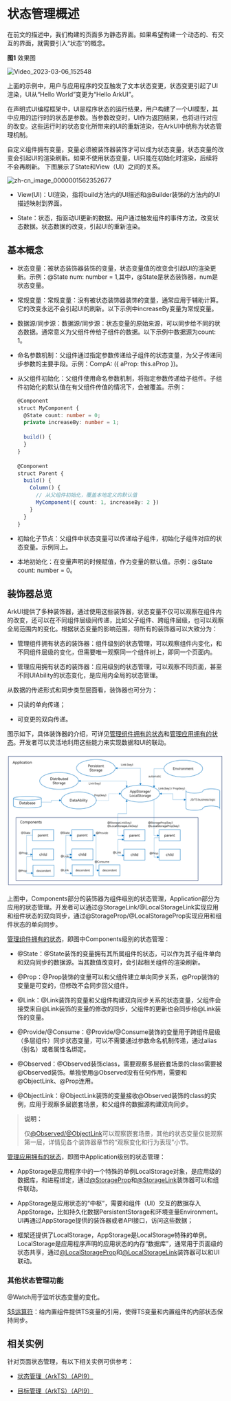 # 状态管理概述


在前文的描述中，我们构建的页面多为静态界面。如果希望构建一个动态的、有交互的界面，就需要引入“状态”的概念。


  **图1** 效果图  

![Video_2023-03-06_152548](figures/Video_2023-03-06_152548.gif)


上面的示例中，用户与应用程序的交互触发了文本状态变更，状态变更引起了UI渲染，UI从“Hello World”变更为“Hello ArkUI”。


在声明式UI编程框架中，UI是程序状态的运行结果，用户构建了一个UI模型，其中应用的运行时的状态是参数。当参数改变时，UI作为返回结果，也将进行对应的改变。这些运行时的状态变化所带来的UI的重新渲染，在ArkUI中统称为状态管理机制。


自定义组件拥有变量，变量必须被装饰器装饰才可以成为状态变量，状态变量的改变会引起UI的渲染刷新。如果不使用状态变量，UI只能在初始化时渲染，后续将不会再刷新。 下图展示了State和View（UI）之间的关系。


![zh-cn_image_0000001562352677](figures/zh-cn_image_0000001562352677.png)


- View(UI)：UI渲染，指将build方法内的UI描述和\@Builder装饰的方法内的UI描述映射到界面。

- State：状态，指驱动UI更新的数据。用户通过触发组件的事件方法，改变状态数据。状态数据的改变，引起UI的重新渲染。


## 基本概念

- 状态变量：被状态装饰器装饰的变量，状态变量值的改变会引起UI的渲染更新。示例：@State num: number = 1,其中，@State是状态装饰器，num是状态变量。

- 常规变量：常规变量：没有被状态装饰器装饰的变量，通常应用于辅助计算。它的改变永远不会引起UI的刷新。以下示例中increaseBy变量为常规变量。

- 数据源/同步源：数据源/同步源：状态变量的原始来源，可以同步给不同的状态数据。通常意义为父组件传给子组件的数据。以下示例中数据源为count: 1。

- 命名参数机制：父组件通过指定参数传递给子组件的状态变量，为父子传递同步参数的主要手段。示例：CompA: ({ aProp: this.aProp })。

- 从父组件初始化：父组件使用命名参数机制，将指定参数传递给子组件。子组件初始化的默认值在有父组件传值的情况下，会被覆盖。示例：

  ```ts
  @Component
  struct MyComponent {
    @State count: number = 0;
    private increaseBy: number = 1;

    build() {
    }
  }

  @Component
  struct Parent {
    build() {
      Column() {
        // 从父组件初始化，覆盖本地定义的默认值
        MyComponent({ count: 1, increaseBy: 2 })
      }
    }
  }
  ```

- 初始化子节点：父组件中状态变量可以传递给子组件，初始化子组件对应的状态变量。示例同上。

- 本地初始化：在变量声明的时候赋值，作为变量的默认值。示例：\@State count: number = 0。


## 装饰器总览

ArkUI提供了多种装饰器，通过使用这些装饰器，状态变量不仅可以观察在组件内的改变，还可以在不同组件层级间传递，比如父子组件、跨组件层级，也可以观察全局范围内的变化。根据状态变量的影响范围，将所有的装饰器可以大致分为：


- 管理组件拥有状态的装饰器：组件级别的状态管理，可以观察组件内变化，和不同组件层级的变化，但需要唯一观察同一个组件树上，即同一个页面内。

- 管理应用拥有状态的装饰器：应用级别的状态管理，可以观察不同页面，甚至不同UIAbility的状态变化，是应用内全局的状态管理。


从数据的传递形式和同步类型层面看，装饰器也可分为：


- 只读的单向传递；

- 可变更的双向传递。


图示如下，具体装饰器的介绍，可详见[管理组件拥有的状态](arkts-state.md)和[管理应用拥有的状态](arkts-application-state-management-overview.md)。开发者可以灵活地利用这些能力来实现数据和UI的联动。


![zh-cn_image_0000001502704640](figures/zh-cn_image_0000001502704640.png)


上图中，Components部分的装饰器为组件级别的状态管理，Application部分为应用的状态管理。开发者可以通过@StorageLink/@LocalStorageLink实现应用和组件状态的双向同步，通过@StorageProp/@LocalStorageProp实现应用和组件状态的单向同步。


[管理组件拥有的状态](arkts-state.md)，即图中Components级别的状态管理：


- \@State：\@State装饰的变量拥有其所属组件的状态，可以作为其子组件单向和双向同步的数据源。当其数值改变时，会引起相关组件的渲染刷新。

- \@Prop：\@Prop装饰的变量可以和父组件建立单向同步关系，\@Prop装饰的变量是可变的，但修改不会同步回父组件。

- \@Link：\@Link装饰的变量和父组件构建双向同步关系的状态变量，父组件会接受来自\@Link装饰的变量的修改的同步，父组件的更新也会同步给\@Link装饰的变量。

- \@Provide/\@Consume：\@Provide/\@Consume装饰的变量用于跨组件层级（多层组件）同步状态变量，可以不需要通过参数命名机制传递，通过alias（别名）或者属性名绑定。

- \@Observed：\@Observed装饰class，需要观察多层嵌套场景的class需要被\@Observed装饰。单独使用\@Observed没有任何作用，需要和\@ObjectLink、\@Prop连用。

- \@ObjectLink：\@ObjectLink装饰的变量接收\@Observed装饰的class的实例，应用于观察多层嵌套场景，和父组件的数据源构建双向同步。

> **说明：**
>
> 仅[\@Observed/\@ObjectLink](arkts-observed-and-objectlink.md)可以观察嵌套场景，其他的状态变量仅能观察第一层，详情见各个装饰器章节的“观察变化和行为表现”小节。


[管理应用拥有的状态](arkts-application-state-management-overview.md)，即图中Application级别的状态管理：


- AppStorage是应用程序中的一个特殊的单例LocalStorage对象，是应用级的数据库，和进程绑定，通过[@StorageProp](arkts-appstorage.md#storageprop)和[@StorageLink](arkts-appstorage.md#storagelink)装饰器可以和组件联动。

- AppStorage是应用状态的“中枢”，需要和组件（UI）交互的数据存入AppStorage，比如持久化数据PersistentStorage和环境变量Environment。UI再通过AppStorage提供的装饰器或者API接口，访问这些数据；

- 框架还提供了LocalStorage，AppStorage是LocalStorage特殊的单例。LocalStorage是应用程序声明的应用状态的内存“数据库”，通常用于页面级的状态共享，通过[@LocalStorageProp](arkts-localstorage.md#localstorageprop)和[@LocalStorageLink](arkts-localstorage.md#localstoragelink)装饰器可以和UI联动。


### 其他状态管理功能

\@Watch用于监听状态变量的变化。


[$$运算符](arkts-two-way-sync.md)：给内置组件提供TS变量的引用，使得TS变量和内置组件的内部状态保持同步。

## 相关实例

针对页面状态管理，有以下相关实例可供参考：

- [状态管理（ArkTS）（API9）](https://gitee.com/openharmony/applications_app_samples/tree/OpenHarmony-4.0-Release/code/UI/ArkTsComponentCollection/StateManagement)

- [目标管理（ArkTS）（API9）](https://gitee.com/openharmony/codelabs/tree/master/ETSUI/TargetManagement)